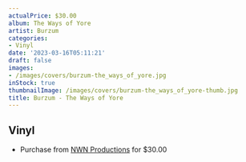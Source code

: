 ```yaml
---
actualPrice: $30.00
album: The Ways of Yore
artist: Burzum
categories:
- Vinyl
date: '2023-03-16T05:11:21'
draft: false
images:
- /images/covers/burzum-the_ways_of_yore.jpg
inStock: true
thumbnailImage: /images/covers/burzum-the_ways_of_yore-thumb.jpg
title: Burzum - The Ways of Yore
---
```


## Vinyl
* Purchase from [NWN Productions](http://shop.nwnprod.com/index.php?route=product/product&path=75&product_id=32146&sort=pd.name&order=ASC) for $30.00

